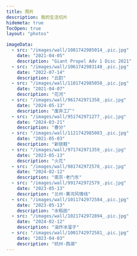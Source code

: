 ```yaml
---
title: 照片
description: 我的生活切片
hidemeta: true
TocOpen: true
layout: "photos"

imageData:
  - src: "/images/wall/1081742985014_.pic.jpg"
    date: "2021-04-05"
    description: "Giant Propel Adv 1 Disc 2021"
  - src: "/images/wall/1061742983148_.pic.jpg"
    date: "2022-07-14"
    description: "云韵"
  - src: "/images/wall/1101742985058_.pic.jpg"
    date: "2021-04-07"
    description: "花河"
  - src: "/images/wall/961742971358_.pic.jpg"
    date: "2024-05-13"
    description: "废弃工厂"
  - src: "/images/wall/951742971277_.pic.jpg"
    date: "2024-03-21"
    description: "春分"
  - src: "/images/wall/1121742985083_.pic.jpg"
    date: "2021-05-03"
    description: "新锁鞋"
  - src: "/images/wall/971742971359_.pic.jpg"
    date: "2023-05-13"
    description: "火花"
  - src: "/images/wall/981742972578_.pic.jpg"
    date: "2024-02-12"
    description: "南京·老门东"
  - src: "/images/wall/991742972579_.pic.jpg"
    date: "2023-05-13"
    description: "兰州·黄河风情线"
  - src: "/images/wall/1011742972584_.pic.jpg"
    date: "2023-05-13"
    description: "水稻田"
  - src: "/images/wall/1021742972894_.pic.jpg"
    date: "2024-02-12"
    description: "油炸冰溜子"
  - src: "/images/wall/1001742972581_.pic.jpg"
    date: "2023-04-03"
    description: "杭州·西湖"
---
```

